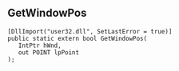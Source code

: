 ## GetWindowPos

```
[DllImport("user32.dll", SetLastError = true)]
public static extern bool GetWindowPos(
   IntPtr hWnd,
   out POINT lpPoint
);
```


